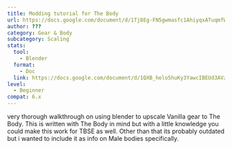 ```yaml
---
title: Modding tutorial for The Body
url: https://docs.google.com/document/d/1Tj8Eg-FN5gwmasfc1AhiyqxATuqmfWjNK2CifDbmZ2o
author: ???
category: Gear & Body
subcategory: Scaling
stats:
  tool:
    - Blender
  format:
    - Doc
  link: https://docs.google.com/document/d/1QXB_helo5huKy3YawcIBEUd3AVz_Y9GwKBsYyCSGGEA
level:
  - Beginner
compat: 6.x
---
```

very thorough walkthrough on using blender to upscale Vanilla gear to The Body. This is written with The Body in mind but with a little knowledge you could make this work for TBSE as well. Other than that its probably outdated but i wanted to include it as info on Male bodies specifically.